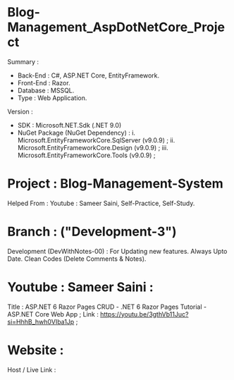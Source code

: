 # Blog-Management_AspDotNetCore_Project
Summary : 
- Back-End : C#, ASP.NET Core, EntityFramework.
- Front-End : Razor.
- Database : MSSQL.
- Type : Web Application.


Version :
- SDK : Microsoft.NET.Sdk (.NET 9.0)
- NuGet Package (NuGet Dependency) :
    i. Microsoft.EntityFrameworkCore.SqlServer (v9.0.9) ;
    ii. Microsoft.EntityFrameworkCore.Design (v9.0.9) ;
    iii. Microsoft.EntityFrameworkCore.Tools (v9.0.9) ;


# Project : Blog-Management-System
Helped From : Youtube : Sameer Saini, Self-Practice, Self-Study.


# Branch : ("Development-3")
Development (DevWithNotes-00) : For Updating new features. Always Upto Date. Clean Codes (Delete Comments & Notes).


# Youtube : Sameer Saini :
Title : ASP.NET 6 Razor Pages CRUD - .NET 6 Razor Pages Tutorial - ASP.NET Core Web App ;
Link : https://youtu.be/3gthVb11Juc?si=HhhB_hwh0VIba1Jp ;


# Website :
Host / Live Link : 

